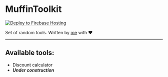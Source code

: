 <!--suppress HtmlDeprecatedAttribute -->

# MuffinToolkit

[![Deploy to Firebase Hosting](https://github.com/MuffinKing-jpeg/MuffinToolkit/actions/workflows/firebase-hosting-merge.yml/badge.svg?branch=main)](https://github.com/MuffinKing-jpeg/MuffinToolkit/actions/workflows/firebase-hosting-merge.yml)

Set of random tools. Written by [me](https://github.com/MuffinKing-jpeg) with ❤

---

## Available tools:

- Discount calculator
- ***Under construction***
